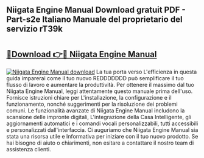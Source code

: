 ## Niigata Engine Manual Download gratuit PDF - Part-s2e Italiano Manuale del proprietario del servizio rT39k

# <h2><a href="http://dfa1dh.blite.top/?on=Niigata+Engine+Manual">🔗Download 👉🔴 Niigata Engine Manual</a></h2>

[![Niigata Engine Manual download](https://i.imgur.com/lujVjoI.png)](http://dfa1dh.blite.top/?on=Niigata+Engine+Manual)
La tua porta verso L'efficienza in questa guida imparerai come il tuo nuovo REDDDDDDD può semplificare il tuo flusso di lavoro e aumentare la produttività. Per ottenere il massimo dal tuo Niigata Engine Manual, leggi attentamente questo manuale prima dell'uso. Fornisce istruzioni chiare per L'installazione, la configurazione e il funzionamento, nonché suggerimenti per la risoluzione dei problemi comuni. Le funzionalità avanzate di Niigata Engine Manual includono la scansione delle impronte digitali, L'integrazione della Casa Intelligente, gli aggiornamenti automatici e i comandi vocali personalizzabili, tutti accessibili e personalizzati dall'interfaccia. Ci auguriamo che Niigata Engine Manual sia stata una risorsa utile e Informativa per iniziare con il tuo nuovo prodotto. Se hai bisogno di aiuto o chiarimenti, non esitare a contattare il nostro team di assistenza clienti.
